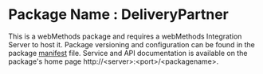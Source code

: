 # Package Name : DeliveryPartner
This is a webMethods package and requires a webMethods Integration Server to host it. Package versioning and configuration can be found in the package [manifest](./DeliveryPartner/manifest.v3) file. Service and API documentation is available on the package's home page http://&lt;server&gt;:&lt;port&gt;/&lt;packagename>.